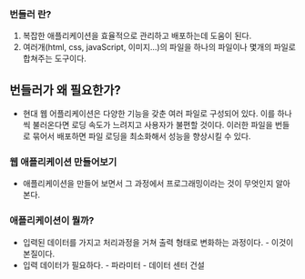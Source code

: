 ### 번들러 란?
1. 복잡한 애플리케이션을 효율적으로 관리하고 배포하는데 도움이 된다.
2. 여러개(html, css, javaScript, 이미지...)의 파일을 하나의 파일이나 몇개의 파일로 합쳐주는 도구이다.

## 번들러가 왜 필요한가?
- 현대 웹 어플리케이션은 다양한 기능을 갖춘 여러 파일로 구성되어 있다.
이를 하나씩 불러온다면 로딩 속도가 느려지고 사용자가 불편할 것이다.
이러한 파일을 번들로 묶어서 배포하면 파일 로딩을 최소화해서 성능을 향상시킬 수 있다.

### 웹 애플리케이션 만들어보기
- 애플리케이션을 만들어 보면서 그 과정에서 프로그래밍이라는 것이 무엇인지 알아본다.

### 애플리케이션이 뭘까?
- 입력된 데이터를 가지고 처리과정을 거쳐 출력 형태로 변화하는 과정이다. - 이것이 본질이다.
- 입력 데이터가 필요하다. - 파라미터 - 데이터 센터 건설